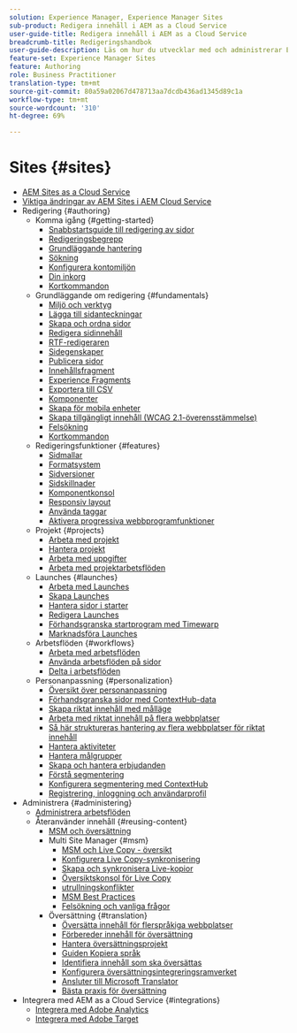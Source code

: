 ```yaml
---
solution: Experience Manager, Experience Manager Sites
sub-product: Redigera innehåll i AEM as a Cloud Service
user-guide-title: Redigera innehåll i AEM as a Cloud Service
breadcrumb-title: Redigeringshandbok
user-guide-description: Läs om hur du utvecklar med och administrerar Experience Manager Sites as a Cloud Service.
feature-set: Experience Manager Sites
feature: Authoring
role: Business Practitioner
translation-type: tm+mt
source-git-commit: 80a59a02067d478713aa7dcdb436ad1345d89c1a
workflow-type: tm+mt
source-wordcount: '310'
ht-degree: 69%

---
```



# Sites {#sites}

+ [AEM Sites as a Cloud Service](/help/sites-cloud/home.md)
+ [Viktiga ändringar av AEM Sites i AEM Cloud Service](sites-cloud-changes.md)
+ Redigering {#authoring}
   + Komma igång {#getting-started}
      + [Snabbstartsguide till redigering av sidor](authoring/getting-started/quick-start.md)
      + [Redigeringsbegrepp](authoring/getting-started/concepts.md)
      + [Grundläggande hantering](authoring/getting-started/basic-handling.md)
      + [Sökning](authoring/getting-started/search.md)
      + [Konfigurera kontomiljön](authoring/getting-started/account-environment.md)
      + [Din inkorg](authoring/getting-started/inbox.md)
      + [Kortkommandon](authoring/getting-started/keyboard-shortcuts.md)
   + Grundläggande om redigering {#fundamentals}
      + [Miljö och verktyg](authoring/fundamentals/environment-tools.md)
      + [Lägga till sidanteckningar](authoring/fundamentals/annotations.md)
      + [Skapa och ordna sidor](authoring/fundamentals/organizing-pages.md)
      + [Redigera sidinnehåll](authoring/fundamentals/editing-content.md)
      + [RTF-redigeraren](authoring/fundamentals/rich-text-editor.md)
      + [Sidegenskaper](authoring/fundamentals/page-properties.md)
      + [Publicera sidor](authoring/fundamentals/publishing-pages.md)
      + [Innehållsfragment](authoring/fundamentals/content-fragments.md)
      + [Experience Fragments](authoring/fundamentals/experience-fragments.md)
      + [Exportera till CSV](authoring/fundamentals/csv-export.md)
      + [Komponenter](authoring/fundamentals/components.md)
      + [Skapa för mobila enheter](authoring/fundamentals/mobile.md)
      + [Skapa tillgängligt innehåll (WCAG 2.1-överensstämmelse)](authoring/fundamentals/accessible-content.md)
      + [Felsökning](authoring/fundamentals/troubleshooting.md)
      + [Kortkommandon](authoring/fundamentals/keyboard-shortcuts.md)
   + Redigeringsfunktioner {#features}
      + [Sidmallar](authoring/features/templates.md)
      + [Formatsystem](authoring/features/style-system.md)
      + [Sidversioner](authoring/features/page-versions.md)
      + [Sidskillnader](authoring/features/page-diff.md)
      + [Komponentkonsol](authoring/features/components-console.md)
      + [Responsiv layout](authoring/features/responsive-layout.md)
      + [Använda taggar](authoring/features/tags.md)
      + [Aktivera progressiva webbprogramfunktioner](authoring/features/enable-pwa.md)
   + Projekt {#projects}
      + [Arbeta med projekt](authoring/projects/overview.md)
      + [Hantera projekt](authoring/projects/managing.md)
      + [Arbeta med uppgifter](authoring/projects/tasks.md)
      + [Arbeta med projektarbetsflöden](authoring/projects/workflows.md)
   + Launches {#launches}
      + [Arbeta med Launches](authoring/launches/overview.md)
      + [Skapa Launches](authoring/launches/creating.md)
      + [Hantera sidor i starter](authoring/launches/managing-pages.md)
      + [Redigera Launches](authoring/launches/editing.md)
      + [Förhandsgranska startprogram med Timewarp](authoring/launches/preview.md)
      + [Marknadsföra Launches](authoring/launches/promoting.md)
   + Arbetsflöden {#workflows}
      + [Arbeta med arbetsflöden](authoring/workflows/overview.md)
      + [Använda arbetsflöden på sidor](authoring/workflows/applying.md)
      + [Delta i arbetsflöden](authoring/workflows/participating.md)
   + Personanpassning {#personalization}
      + [Översikt över personanpassning](authoring/personalization/overview.md)
      + [Förhandsgranska sidor med ContextHub-data](authoring/personalization/contexthub.md)
      + [Skapa riktat innehåll med målläge](authoring/personalization/targeted-content.md)
      + [Arbeta med riktat innehåll på flera webbplatser](authoring/personalization/multisite-targeted-content.md)
      + [Så här struktureras hantering av flera webbplatser för riktat innehåll](authoring/personalization/multisite-structure.md)
      + [Hantera aktiviteter](authoring/personalization/activities.md)
      + [Hantera målgrupper](authoring/personalization/audiences.md)
      + [Skapa och hantera erbjudanden](authoring/personalization/offers.md)
      + [Förstå segmentering](authoring/personalization/segmentation.md)
      + [Konfigurera segmentering med ContextHub](/help/sites-cloud/authoring/personalization/contexthub-segmentation.md)
      + [Registrering, inloggning och användarprofil](/help/sites-cloud/authoring/personalization/user-and-group-sync-for-publish-tier.md)
+ Administrera {#administering}
   + [Administrera arbetsflöden](administering/workflows-administering.md)
   + Återanvänder innehåll {#reusing-content}
      + [MSM och översättning](administering/msm-and-translation.md)
      + Multi Site Manager {#msm}
         + [MSM och Live Copy - översikt](administering/msm/overview.md)
         + [Konfigurera Live Copy-synkronisering](administering/msm/live-copy-sync-config.md)
         + [Skapa och synkronisera Live-kopior](administering/msm/creating-live-copies.md)
         + [Översiktskonsol för Live Copy](administering/msm/live-copy-overview.md)
         + [utrullningskonflikter](administering/msm/rollout-conflicts.md)
         + [MSM Best Practices](administering/msm/best-practices.md)
         + [Felsökning och vanliga frågor](administering/msm/troubleshooting.md)
      + Översättning {#translation}
         + [Översätta innehåll för flerspråkiga webbplatser](administering/translation/overview.md)
         + [Förbereder innehåll för översättning](administering/translation/preparation.md)
         + [Hantera översättningsprojekt](administering/translation/managing-projects.md)
         + [Guiden Kopiera språk](administering/translation/wizard.md)
         + [Identifiera innehåll som ska översättas](administering/translation/rules.md)
         + [Konfigurera översättningsintegreringsramverket](administering/translation/integration-framework.md)
         + [Ansluter till Microsoft Translator](administering/translation/connect-ms-translator.md)
         + [Bästa praxis för översättning](administering/translation/best-practices.md)
+ Integrera med AEM as a Cloud Service {#integrations}
   + [Integrera med Adobe Analytics](integrating/integrating-adobe-analytics.md)
   + [Integrera med Adobe Target](integrating/integrating-adobe-target.md)
